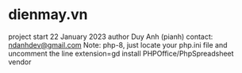 # dienmay.vn
project start 22 January 2023
author Duy Anh (pianh)
contact: ndanhdev@gmail.com
Note: php-8, just locate your php.ini file and uncomment the line extension=gd install PHPOffice/PhpSpreadsheet vendor
